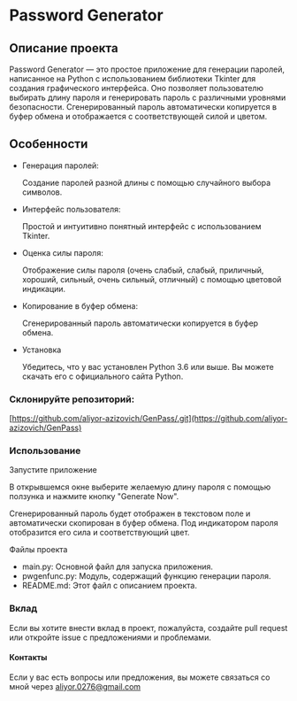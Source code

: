 # **Password Generator**
## Описание проекта
Password Generator — это простое приложение для генерации паролей, написанное на Python с использованием библиотеки Tkinter для создания графического интерфейса. Оно позволяет пользователю выбирать длину пароля и генерировать пароль с различными уровнями безопасности. Сгенерированный пароль автоматически копируется в буфер обмена и отображается с соответствующей силой и цветом.

## Особенности
 - Генерация паролей: 

    Создание паролей разной длины с помощью случайного выбора символов.


 - Интерфейс пользователя:

    Простой и интуитивно понятный интерфейс с использованием Tkinter.


 - Оценка силы пароля:
 
    Отображение силы пароля (очень слабый, слабый, приличный, хороший, сильный, очень сильный, отличный) с помощью цветовой индикации.
    
 - Копирование в буфер обмена:
 
    Сгенерированный пароль автоматически копируется в буфер обмена.
 
 - Установка

    Убедитесь, что у вас установлен Python 3.6 или выше. Вы можете скачать его с официального сайта Python.

### Склонируйте репозиторий:

[https://github.com/aliyor-azizovich/GenPass/.git](https://github.com/aliyor-azizovich/GenPass)

### Использование

Запустите приложение


В открывшемся окне выберите желаемую длину пароля с помощью ползунка и нажмите кнопку "Generate Now".

Сгенерированный пароль будет отображен в текстовом поле и автоматически скопирован в буфер обмена. Под индикатором пароля отобразится его сила и соответствующий цвет.

Файлы проекта
 - main.py: Основной файл для запуска приложения.
 - pwgenfunc.py: Модуль, содержащий функцию генерации пароля.
 - README.md: Этот файл с описанием проекта.

### Вклад
Если вы хотите внести вклад в проект, пожалуйста, создайте pull request или откройте issue с предложениями и проблемами.


#### Контакты

Если у вас есть вопросы или предложения, вы можете связаться со мной через aliyor.0276@gmail.com
